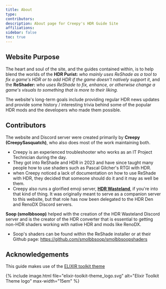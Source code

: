 ```yaml
---
title: About
type:
contributors: 
description: About page for Creepy's HDR Guide Site
affiliations:
sidebar: false
toc: true
---
```


## Website Purpose

The heart and soul of the site, and the guides contained within, is to help blend the worlds of the **HDR Purist:** *who mainly uses ReShade as a tool to fix a game's HDR or to add HDR if the game doesn't natively support it*, and the **ReShader:** *who uses ReShade to fix, enhance, or otherwise
change a game's visuals to something that is more to their liking.*  

The website's long-term goals include providing regular HDR news updates and provide some history / interesting trivia behind some of the popular HDR mods and the developers who made them possible.


## Contributors

The website and Discord server were created primarily by **Creepy (CreepySasquatch)**, who also does most of the work maintaining both.  
- Creepy is an experienced troubleshooter who works as an IT Project Technician during the day.  
- They got into ReShade and HDR in 2023 and have since taught many people how to use shaders such as Pascal Gilcher's RTGI with HDR. 
- when Creepy noticed a lack of documentation on how to use ReShade with HDR, they decided that someone should do it and it may as well be them.
- Creepy also runs a glorified emoji server, **[HDR Wasteland](https://discord.com/invite/yRYASQrg8r)**, if you're into that kind of thing.  It was originally meant to serve as a companion server to this website, but that role has now been delegated to the HDR Den and RenoDX Discord servers.  

**Soop (smolbbsoop)** helped with the creation of the HDR Wasteland Discord server and is the creator of the HDR converter that is essential to getting non-HDR shaders working with native HDR and mods like RenoDX.
- Soop's shaders can be found within the ReShade installer or at their Github page: <https://github.com/smolbbsoop/smolbbsoopshaders>


## Acknowledgements


This guide makes use of the [ELIXIR toolkit theme](https://github.com/ELIXIR-Belgium/elixir-toolkit-theme)

{% include image.html file="elixir-toolkit-theme_logo.svg" alt="Elixir Toolkit Theme logo" max-width="15em" %}
